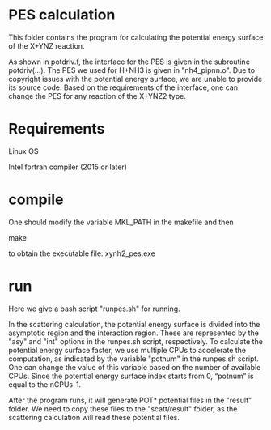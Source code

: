 # PES calculation
This folder contains the program for calculating the potential energy surface of the X+YNZ reaction.

As shown in potdriv.f, the interface for the PES is given in the subroutine potdriv(...). 
The PES we used for H+NH3 is given in "nh4_pipnn.o". 
Due to copyright issues with the potential energy surface, we are unable to provide its source code.
Based on the requirements of the interface, one can change the PES for any reaction of the X+YNZ2 type.

# Requirements
Linux OS

Intel fortran compiler (2015 or later)

# compile
One should modify the variable MKL_PATH in the makefile and then

make

to obtain the executable file: xynh2_pes.exe

# run

Here we give a bash script "runpes.sh" for running.

In the scattering calculation, the potential energy surface is divided into the asymptotic region and the interaction region. These are represented by the "asy" and "int" options in the runpes.sh script, respectively. To calculate the potential energy surface faster, we use multiple CPUs to accelerate the computation, as indicated by the variable "potnum" in the runpes.sh script. One can change the value of this variable based on the number of available CPUs. Since the potential energy surface index starts from 0, “potnum” is equal to the nCPUs-1.

After the program runs, it will generate POT* potential files in the "result" folder. We need to copy these files to the "scatt/result" folder, as the scattering calculation will read these potential files.
